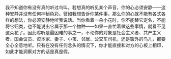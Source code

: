 我不知道你有没有真的听过鸟叫。若想真的听见某个声音，你的心必须安静——这种安静并没有任何神秘色彩。譬如我想告诉你某件事，那么你的心就不能有各式各样的想法，你必须安静地听我说话。当你看着一朵小花时，你不能替它定名，不能将它归类，也不能说出它属于那一个物种——如果一直忙着做这些事情，就看不见这朵花了。因此聆听是最困难的事之一，不论你的对象是社会主义者、共产主义者、国会议员、资本家、妻子、小孩、邻居、公交车司机，还是窗外的鸟儿，都要全心全意地听。只有在没有任何念头的情况下，你才能直接和对方的心板上相印，如此才能洞察对方的话是真是假。
